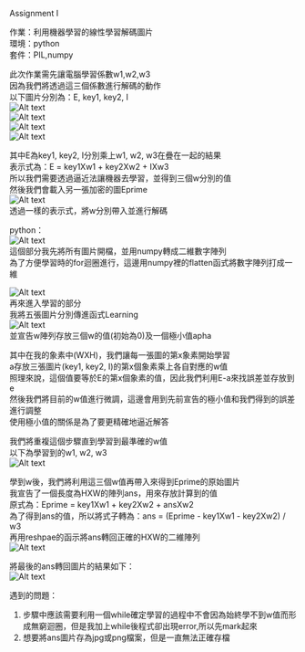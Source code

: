 Assignment I

作業：利用機器學習的線性學習解碼圖片<br>
環境：python<br>
套件：PIL,numpy<br>

此次作業需先讓電腦學習係數w1,w2,w3<br>
因為我們將透過這三個係數進行解碼的動作<br>
以下圖片分別為：E, key1, key2, I<br>
![Alt text](https://i.imgur.com/MVuxpAd.png)<br>
![Alt text](https://i.imgur.com/rVmENhi.png)<br>
![Alt text](https://i.imgur.com/Kgkiw8l.png)<br>
![Alt text](https://i.imgur.com/2pCFI43.png)<br>

其中E為key1, key2, I分別乘上w1, w2, w3在疊在一起的結果<br>
表示式為：E = key1Xw1 + key2Xw2 + IXw3<br>
所以我們需要透過逼近法讓機器去學習，並得到三個w分別的值<br>
然後我們會載入另一張加密的圖Eprime<br>
![Alt text](https://i.imgur.com/tYxXyCP.png)<br>
透過一樣的表示式，將w分別帶入並進行解碼<br>

python：<br>
![Alt text](https://i.imgur.com/dTzAdOE.jpg)<br>
這個部分我先將所有圖片開檔，並用numpy轉成二維數字陣列<br>
為了方便學習時的for迴圈進行，這邊用numpy裡的flatten函式將數字陣列打成一維<br>

![Alt text](https://i.imgur.com/ao0pbdu.jpg)<br>
再來進入學習的部分<br>
我將五張圖片分別傳進函式Learning<br>
![Alt text](https://i.imgur.com/zywAXa9.jpg)<br>
並宣告w陣列存放三個w的值(初始為0)及一個極小值apha<br>

其中在我的象素中(WXH)，我們讓每一張圖的第x象素開始學習<br>
a存放三張圖片(key1, key2, I)的第x個象素乘上各自對應的w值<br>
照理來說，這個值要等於E的第x個象素的值，因此我們利用E-a來找誤差並存放到e<br>
然後我們將目前的w值進行微調，這邊會用到先前宣告的極小值和我們得到的誤差進行調整<br>
使用極小值的關係是為了要更精確地逼近解答<br>

我們將重複這個步驟直到學習到最準確的w值<br>
以下為學習到的w1, w2, w3<br>
![Alt text](https://i.imgur.com/WFLYFDu.jpg)<br>

學到w後，我們將利用這三個w值再帶入來得到Eprime的原始圖片<br>
我宣告了一個長度為HXW的陣列ans，用來存放計算到的值<br>
原式為：Eprime = key1Xw1 + key2Xw2 + ansXw2<br>
為了得到ans的值，所以將式子轉為：ans = (Eprime - key1Xw1 - key2Xw2) / w3<br>
再用reshpae的函示將ans轉回正確的HXW的二維陣列<br>
![Alt text](https://i.imgur.com/BArkb08.jpg)<br>

將最後的ans轉回圖片的結果如下：<br>
![Alt text](https://i.imgur.com/yiQFMeH.jpg)<br>

遇到的問題：<br>
1. 步驟中應該需要利用一個while確定學習的過程中不會因為始終學不到w值而形成無窮迴圈，但是我加上while後程式卻出現error,所以先mark起來<br>
2. 想要將ans圖片存為jpg或png檔案，但是一直無法正確存檔<br>


